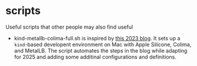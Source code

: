 # scripts
Useful scripts that other people may also find useful

* kind-metallb-colima-full.sh is inspired by [this 2023 blog](https://www.opencredo.com/blogs/building-the-best-kubernetes-test-cluster-on-macos). It sets up a `kind`-based developent environment on Mac with Apple Silicone, Colima, and MetalLB. The script automates the steps in the blog while adapting for 2025 and adding some additinal configurations and definitions.   
